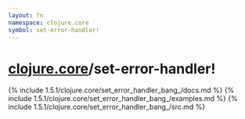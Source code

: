 ```yaml
---
layout: fn
namespace: clojure.core
symbol: set-error-handler!
---
```


# [clojure.core](../)/set-error-handler!

{% include 1.5.1/clojure.core/set_error_handler_bang_/docs.md %}
{% include 1.5.1/clojure.core/set_error_handler_bang_/examples.md %}
{% include 1.5.1/clojure.core/set_error_handler_bang_/src.md %}

